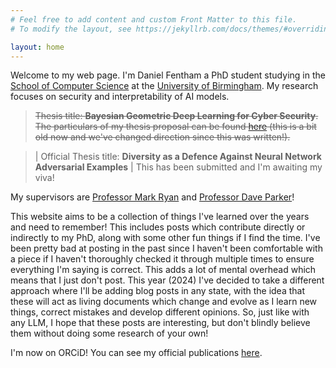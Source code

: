 ```yaml
---
# Feel free to add content and custom Front Matter to this file.
# To modify the layout, see https://jekyllrb.com/docs/themes/#overriding-theme-defaults

layout: home
---
```

Welcome to my web page. I'm Daniel Fentham a PhD student studying in the [School of Computer Science](https://www.cs.bham.ac.uk) at the [University of Birmingham](https://www.birmingham.ac.uk/index.aspx). My research focuses on security and interpretability of AI models.
        
> ~~Thesis title: **Bayesian Geometric Deep Learning for Cyber Security**. The particulars of my thesis proposal can be found [here](res/Thesis_Proposal.pdf) (this is a bit old now and we've changed direction since this was written!).~~

> | Official Thesis title: **Diversity as a Defence Against Neural Network Adversarial Examples** | 
> This has been submitted and I'm awaiting my viva!
        
My supervisors are [Professor Mark Ryan](https://www.cs.bham.ac.uk//~mdr/?_ga=2.32706301.2125069532.1564999758-78132280.1554201023) and [Professor Dave Parker](https://www.cs.ox.ac.uk/people/david.parker/home.html)!

This website aims to be a collection of things I've learned over the years and need to remember! This includes posts which contribute directly or indirectly to my PhD, along with some other fun things if I find the time. I've been pretty bad at posting in the past since I haven't been comfortable with a piece if I haven't thoroughly checked it through multiple times to ensure everything I'm saying is correct. This adds a lot of mental overhead which means that I just don't post. This year (2024) I've decided to take a different approach where I'll be adding blog posts in any state, with the idea that these will act as living documents which change and evolve as I learn new things, correct mistakes and develop different opinions. So, just like with any LLM, I hope that these posts are interesting, but don't blindly believe them without doing some research of your own!

I'm now on ORCiD! You can see my official publications [here](https://orcid.org/0009-0000-2907-356X).
